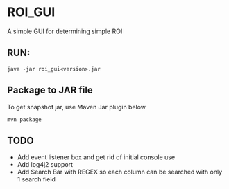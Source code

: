 # ROI_GUI
A simple GUI for determining simple ROI

## RUN:


```
java -jar roi_gui<version>.jar
```


## Package to JAR file

To get snapshot jar, use Maven Jar plugin below

```
mvn package
```


## TODO
- Add event listener box and get rid of initial console use
- Add log4j2 support
- Add Search Bar with REGEX so each column can be searched with only 1 search field

